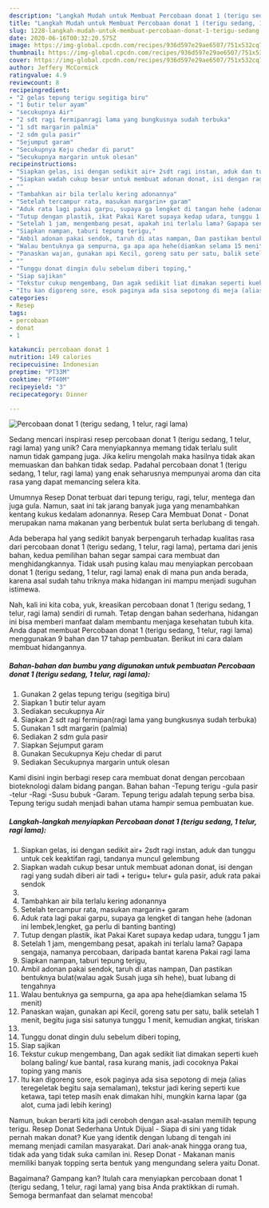 ```yaml
---
description: "Langkah Mudah untuk Membuat Percobaan donat 1 (terigu sedang, 1 telur, ragi lama), Bisa Manjain Lidah"
title: "Langkah Mudah untuk Membuat Percobaan donat 1 (terigu sedang, 1 telur, ragi lama), Bisa Manjain Lidah"
slug: 1228-langkah-mudah-untuk-membuat-percobaan-donat-1-terigu-sedang-1-telur-ragi-lama-bisa-manjain-lidah
date: 2020-06-16T00:32:20.575Z
image: https://img-global.cpcdn.com/recipes/936d597e29ae6507/751x532cq70/percobaan-donat-1-terigu-sedang-1-telur-ragi-lama-foto-resep-utama.jpg
thumbnail: https://img-global.cpcdn.com/recipes/936d597e29ae6507/751x532cq70/percobaan-donat-1-terigu-sedang-1-telur-ragi-lama-foto-resep-utama.jpg
cover: https://img-global.cpcdn.com/recipes/936d597e29ae6507/751x532cq70/percobaan-donat-1-terigu-sedang-1-telur-ragi-lama-foto-resep-utama.jpg
author: Jeffery McCormick
ratingvalue: 4.9
reviewcount: 8
recipeingredient:
- "2 gelas tepung terigu segitiga biru"
- "1 butir telur ayam"
- "secukupnya Air"
- "2 sdt ragi fermipanragi lama yang bungkusnya sudah terbuka"
- "1 sdt margarin palmia"
- "2 sdm gula pasir"
- "Sejumput garam"
- "Secukupnya Keju chedar di parut"
- "Secukupnya margarin untuk olesan"
recipeinstructions:
- "Siapkan gelas, isi dengan sedikit air+ 2sdt ragi instan, aduk dan tunggu untuk cek keaktifan ragi, tandanya muncul gelembung"
- "Siapkan wadah cukup besar untuk membuat adonan donat, isi dengan ragi yang sudah diberi air tadi + terigu+ telur+ gula pasir, aduk rata pakai sendok"
- ""
- "Tambahkan air bila terlalu kering adonannya"
- "Setelah tercampur rata, masukan margarin+ garam"
- "Aduk rata lagi pakai garpu, supaya ga lengket di tangan hehe (adonan ini lembek,lengket, ga perlu di banting banting)"
- "Tutup dengan plastik, ikat Pakai Karet supaya kedap udara, tunggu 1 jam"
- "Setelah 1 jam, mengembang pesat, apakah ini terlalu lama? Gapapa sengaja, namanya percobaan, daripada bantat karena Pakai ragi lama"
- "Siapkan nampan, taburi tepung terigu,"
- "Ambil adonan pakai sendok, taruh di atas nampan, Dan pastikan bentuknya bulat(walau agak Susah juga sih hehe), buat lubang di tengahnya"
- "Walau bentuknya ga sempurna, ga apa apa hehe(diamkan selama 15 menit)"
- "Panaskan wajan, gunakan api Kecil, goreng satu per satu, balik setelah 1 menit, begitu juga sisi satunya tunggu 1 menit, kemudian angkat, tiriskan"
- ""
- "Tunggu donat dingin dulu sebelum diberi toping,"
- "Siap sajikan"
- "Tekstur cukup mengembang, Dan agak sedikit liat dimakan seperti kueh bolang baling/ kue bantal, rasa kurang manis, jadi cocoknya Pakai toping yang manis"
- "Itu kan digoreng sore, esok paginya ada sisa sepotong di meja (alias teregeletak begitu saja semalaman), tekstur jadi kering seperti kue ketawa, tapi tetep masih enak dimakan hihi, mungkin karna lapar (ga alot, cuma jadi lebih kering)"
categories:
- Resep
tags:
- percobaan
- donat
- 1

katakunci: percobaan donat 1 
nutrition: 149 calories
recipecuisine: Indonesian
preptime: "PT33M"
cooktime: "PT40M"
recipeyield: "3"
recipecategory: Dinner

---
```



![Percobaan donat 1 (terigu sedang, 1 telur, ragi lama)](https://img-global.cpcdn.com/recipes/936d597e29ae6507/751x532cq70/percobaan-donat-1-terigu-sedang-1-telur-ragi-lama-foto-resep-utama.jpg)

Sedang mencari inspirasi resep percobaan donat 1 (terigu sedang, 1 telur, ragi lama) yang unik? Cara menyiapkannya memang tidak terlalu sulit namun tidak gampang juga. Jika keliru mengolah maka hasilnya tidak akan memuaskan dan bahkan tidak sedap. Padahal percobaan donat 1 (terigu sedang, 1 telur, ragi lama) yang enak seharusnya mempunyai aroma dan cita rasa yang dapat memancing selera kita.

Umumnya Resep Donat terbuat dari tepung terigu, ragi, telur, mentega dan juga gula. Namun, saat ini tak jarang banyak juga yang menambahkan kentang kukus kedalam adonannya. Resep Cara Membuat Donat - Donat merupakan nama makanan yang berbentuk bulat serta berlubang di tengah.

Ada beberapa hal yang sedikit banyak berpengaruh terhadap kualitas rasa dari percobaan donat 1 (terigu sedang, 1 telur, ragi lama), pertama dari jenis bahan, kedua pemilihan bahan segar sampai cara membuat dan menghidangkannya. Tidak usah pusing kalau mau menyiapkan percobaan donat 1 (terigu sedang, 1 telur, ragi lama) enak di mana pun anda berada, karena asal sudah tahu triknya maka hidangan ini mampu menjadi suguhan istimewa.


Nah, kali ini kita coba, yuk, kreasikan percobaan donat 1 (terigu sedang, 1 telur, ragi lama) sendiri di rumah. Tetap dengan bahan sederhana, hidangan ini bisa memberi manfaat dalam membantu menjaga kesehatan tubuh kita. Anda dapat membuat Percobaan donat 1 (terigu sedang, 1 telur, ragi lama) menggunakan 9 bahan dan 17 tahap pembuatan. Berikut ini cara dalam membuat hidangannya.

<!--inarticleads1-->

##### Bahan-bahan dan bumbu yang digunakan untuk pembuatan Percobaan donat 1 (terigu sedang, 1 telur, ragi lama):

1. Gunakan 2 gelas tepung terigu (segitiga biru)
1. Siapkan 1 butir telur ayam
1. Sediakan secukupnya Air
1. Siapkan 2 sdt ragi fermipan(ragi lama yang bungkusnya sudah terbuka)
1. Gunakan 1 sdt margarin (palmia)
1. Sediakan 2 sdm gula pasir
1. Siapkan Sejumput garam
1. Gunakan Secukupnya Keju chedar di parut
1. Sediakan Secukupnya margarin untuk olesan


Kami disini ingin berbagi resep cara membuat donat dengan percobaan bioteknologi dalam bidang pangan. Bahan bahan -Tepung terigu -gula pasir -telur -Ragi -Susu bubuk -Garam. Tepung terigu adalah tepung serba bisa. Tepung terigu sudah menjadi bahan utama hampir semua pembuatan kue. 

<!--inarticleads2-->

##### Langkah-langkah menyiapkan Percobaan donat 1 (terigu sedang, 1 telur, ragi lama):

1. Siapkan gelas, isi dengan sedikit air+ 2sdt ragi instan, aduk dan tunggu untuk cek keaktifan ragi, tandanya muncul gelembung
1. Siapkan wadah cukup besar untuk membuat adonan donat, isi dengan ragi yang sudah diberi air tadi + terigu+ telur+ gula pasir, aduk rata pakai sendok
1. 
1. Tambahkan air bila terlalu kering adonannya
1. Setelah tercampur rata, masukan margarin+ garam
1. Aduk rata lagi pakai garpu, supaya ga lengket di tangan hehe (adonan ini lembek,lengket, ga perlu di banting banting)
1. Tutup dengan plastik, ikat Pakai Karet supaya kedap udara, tunggu 1 jam
1. Setelah 1 jam, mengembang pesat, apakah ini terlalu lama? Gapapa sengaja, namanya percobaan, daripada bantat karena Pakai ragi lama
1. Siapkan nampan, taburi tepung terigu,
1. Ambil adonan pakai sendok, taruh di atas nampan, Dan pastikan bentuknya bulat(walau agak Susah juga sih hehe), buat lubang di tengahnya
1. Walau bentuknya ga sempurna, ga apa apa hehe(diamkan selama 15 menit)
1. Panaskan wajan, gunakan api Kecil, goreng satu per satu, balik setelah 1 menit, begitu juga sisi satunya tunggu 1 menit, kemudian angkat, tiriskan
1. 
1. Tunggu donat dingin dulu sebelum diberi toping,
1. Siap sajikan
1. Tekstur cukup mengembang, Dan agak sedikit liat dimakan seperti kueh bolang baling/ kue bantal, rasa kurang manis, jadi cocoknya Pakai toping yang manis
1. Itu kan digoreng sore, esok paginya ada sisa sepotong di meja (alias teregeletak begitu saja semalaman), tekstur jadi kering seperti kue ketawa, tapi tetep masih enak dimakan hihi, mungkin karna lapar (ga alot, cuma jadi lebih kering)


Namun, bukan berarti kita jadi ceroboh dengan asal-asalan memilih tepung terigu. Resep Donat Sederhana Untuk Dijual - Siapa di sini yang tidak pernah makan donat? Kue yang identik dengan lubang di tengah ini memang menjadi camilan masyarakat. Dari anak-anak hingga orang tua, tidak ada yang tidak suka camilan ini. Resep Donat - Makanan manis memiliki banyak topping serta bentuk yang mengundang selera yaitu Donat. 

Bagaimana? Gampang kan? Itulah cara menyiapkan percobaan donat 1 (terigu sedang, 1 telur, ragi lama) yang bisa Anda praktikkan di rumah. Semoga bermanfaat dan selamat mencoba!
